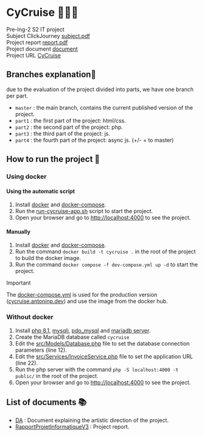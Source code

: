 # CyCruise 🗿🗿🗿

Pre-Ing-2 S2 IT project <br>
Subject ClickJourney [subject.pdf](subject/Projet_Click_journeY_v1.0_Présentation.pdf) <br>
Project report [report.pdf](document/RapportProjetInformatiqueV3.pdf) <br>
Project document [document](document/) <br>
Project URL [CyCruise](https://cycruise.antoninp.dev/) <br>

## Branches explanation🌳

due to the evaluation of the project divided into parts, we have one branch per part. <br>

- `master` : the main branch, contains the current published version of the project.
- `part1` : the first part of the project: html/css.
- `part2` : the second part of the project: php.
- `part3` : the third part of the project: js.
- `part4` : the fourth part of the project: async js. (+/- = to master)

## How to run the project 🚀

### Using docker

#### Using the automatic script

1. Install [docker](https://docs.docker.com/get-docker/) and [docker-compose](https://docs.docker.com/compose/install/).
2. Run the [run-cycruise-app.sh](run-cycruise-app.sh) script to start the project.
3. Open your browser and go to [http://localhost:4000](http://localhost:4000) to see the project.

#### Manually

1. Install [docker](https://docs.docker.com/get-docker/) and [docker-compose](https://docs.docker.com/compose/install/).
2. Run the command `docker build -t cycruise .` in the root of the project to build the docker image.
3. Run the command `docker compose -f dev-compose.yml up -d` to start the project.

> [!IMPORTANT]
> The [docker-compose.yml](docker-compose.yml) is used for the production
> version ([cycruise.antoninp.dev](https://cycruise.antoninp.dev)) and use the image from the docker hub. <br>

### Without docker

1. Install [php 8.1](https://www.php.net/downloads), [mysqli](), [pdo_mysql]() and [mariadb server]().
2. Create the MariaDB database called `cycruise`
3. Edit the [src/Models/Database.php](src/Models/Database.php) file to set the database connection parameters (line 12).
4. Edit the [src/Services/InvoiceService.php](src/Services/InvoiceService.php) file to set the application URL (line
   22).
5. Run the php server with the command `php -S localhost:4000 -t public/` in the root of the project.
6. Open your browser and go to [http://localhost:4000](http://localhost:4000) to see the project.

## List of documents 📚

- [DA](document/DA.pdf) : Document explaining the artistic direction of the project.
- [RapportProjetInformatiqueV3](document/RapportProjetInformatiqueV3.pdf) : Project report.